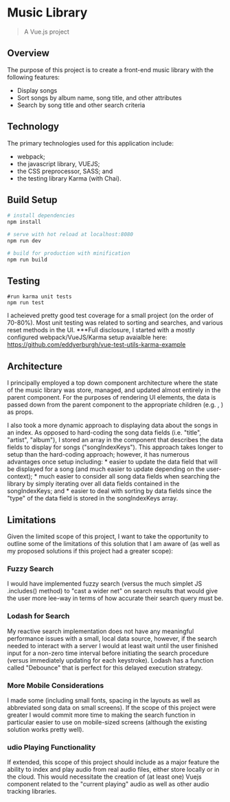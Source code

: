 # Music Library

> A Vue.js project

## Overview
The purpose of this project is to create a front-end music library with the following features:
* Display songs
* Sort songs by album name, song title, and other attributes
* Search by song title and other search criteria

## Technology
The primary technologies used for this application include:
* webpack;
* the javascript library, VUEJS;
* the CSS preprocessor, SASS; and
* the testing library Karma (with Chai).

## Build Setup

``` bash
# install dependencies
npm install

# serve with hot reload at localhost:8080
npm run dev

# build for production with minification
npm run build
```

## Testing
```
#run karma unit tests
npm run test
```
I acheieved pretty good test coverage for a small project (on the order of 70-80%). Most unit testing was related to sorting and searches, and various reset methods in the UI.
***Full disclosure, I started with a mostly configured webpack/VueJS/Karma setup avaialble here: https://github.com/eddyerburgh/vue-test-utils-karma-example

## Architecture
I principally employed a top down component architecture where the state of the music library was store, managed, and updated almost entirely in the parent <MusicLibrary> component. For the purposes of rendering UI elements, the data is passed down from the parent component to the appropriate children (e.g. <SongsList>, <Song>) as props.

I also took a more dynamic approach to displaying data about the songs in an index.  As opposed to hard-coding the song data fields (i.e. "title", "artist", "album"), I stored an array in the <MusicLibrary> component that describes the data fields to display for songs ("songIndexKeys").  This approach takes longer to setup than the hard-coding approach; however, it has numerous advantages once setup including:
	* easier to update the data field that will be displayed for a song (and much easier to update depending on the user-context);
	* much easier to consider all song data fields when searching the library by simply iterating over all data fields contained in the songIndexKeys; and
	* easier to deal with sorting by data fields since the "type" of the data field is stored in the songIndexKeys array.


## Limitations
Given the limited scope of this project, I want to take the opportunity to outline some of the limitations of this solution that I am aware of (as well as my proposed solutions if this project had a greater scope):

### Fuzzy Search
I would have implemented fuzzy search (versus the much simplet JS .includes() method) to "cast a wider net" on search results that would give the user more lee-way in terms of how accurate their search query must be.

### Lodash for Search
My reactive search implementation does not have any meaningful performance issues with a small, local data source, however, if the search needed to interact with a server I would at least wait until the user finished input for a non-zero time interval before initiating the search procedure (versus immediately updating for each keystroke). Lodash has a function called "Debounce" that is perfect for this delayed execution strategy.

### More Mobile Considerations
I made some (including small fonts, spacing in the layouts as well as abbreviated song data on small screens). If the scope of this project were greater I would commit more time to making the search function in particular easier to use on mobile-sized screens (although the existing solution works pretty well).

### udio Playing Functionality
If extended, this scope of this project should include as a major feature the ability to index and play audio from real audio files, either store locally or in the cloud. This would necessitate the creation of (at least one) Vuejs component related to the "current playing" audio as well as other audio tracking libraries.